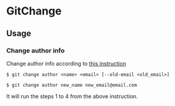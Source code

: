 # GitChange

## Usage

### Change author info

Change author info according to [this
instruction](https://help.github.com/articles/changing-author-info/)

    $ git change author <name> <email> [--old-email <old_email>]

    $ git change author new_name new_email@email.com

It will run the steps 1 to 4 from the above instruction.

